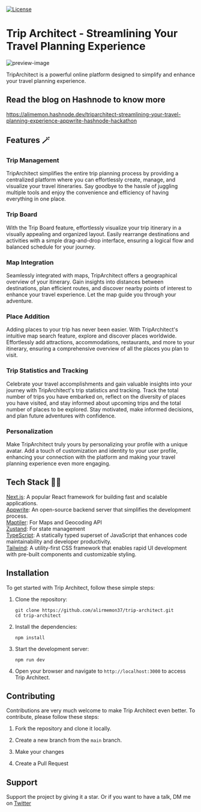 [![License](https://img.shields.io/badge/license-MIT-blue.svg)](https://github.com/alirmemon37/trip-architect/blob/main/LICENSE)

# Trip Architect - Streamlining Your Travel Planning Experience 

![preview-image](https://cdn.hashnode.com/res/hashnode/image/upload/v1686771231873/dac7f5cc-7c74-40c8-a2d9-a0b64afe2df2.png?w=1600&h=840&fit=crop&crop=entropy&auto=compress,format&format=webp)

TripArchitect is a powerful online platform designed to simplify and enhance your travel planning experience.

## Read the blog on Hashnode to know more
https://alimemon.hashnode.dev/triparchitect-streamlining-your-travel-planning-experience-appwrite-hashnode-hackathon

## Features 🪄

### Trip Management
TripArchitect simplifies the entire trip planning process by providing a centralized platform where you can effortlessly create, manage, and visualize your travel itineraries. Say goodbye to the hassle of juggling multiple tools and enjoy the convenience and efficiency of having everything in one place.

### Trip Board
With the Trip Board feature, effortlessly visualize your trip itinerary in a visually appealing and organized layout. Easily rearrange destinations and activities with a simple drag-and-drop interface, ensuring a logical flow and balanced schedule for your journey.

### Map Integration
Seamlessly integrated with maps, TripArchitect offers a geographical overview of your itinerary. Gain insights into distances between destinations, plan efficient routes, and discover nearby points of interest to enhance your travel experience. Let the map guide you through your adventure.

### Place Addition
Adding places to your trip has never been easier. With TripArchitect's intuitive map search feature, explore and discover places worldwide. Effortlessly add attractions, accommodations, restaurants, and more to your itinerary, ensuring a comprehensive overview of all the places you plan to visit.

### Trip Statistics and Tracking
Celebrate your travel accomplishments and gain valuable insights into your journey with TripArchitect's trip statistics and tracking. Track the total number of trips you have embarked on, reflect on the diversity of places you have visited, and stay informed about upcoming trips and the total number of places to be explored. Stay motivated, make informed decisions, and plan future adventures with confidence.

### Personalization
Make TripArchitect truly yours by personalizing your profile with a unique avatar. Add a touch of customization and identity to your user profile, enhancing your connection with the platform and making your travel planning experience even more engaging.

## Tech Stack 🧑‍💻

<a href="https://nextjs.org" target="blank">Next.js</a>: A popular React framework for building fast and scalable applications. <br />
<a href="https://appwrite.io" target="blank">Appwrite</a>: An open-source backend server that simplifies the development process. <br />
<a href="https://maptiler.com" target="blank">Maptiler</a>: For Maps and Geocoding API <br />
<a href="https://github.com/pmndrs/zustand" target="blank">Zustand</a>: For state management <br />
<a href="https://www.typescriptlang.org/" target="blank">TypeScript</a>: A statically typed superset of JavaScript that enhances code maintainability and developer productivity. <br />
<a href="https://tailwindcss.com/" target="blank">Tailwind<a>: A utility-first CSS framework that enables rapid UI development with pre-built components and customizable styling.

## Installation

To get started with Trip Architect, follow these simple steps:

1. Clone the repository:

   ```shell
   git clone https://github.com/alirmemon37/trip-architect.git
   cd trip-architect
   ```

2. Install the dependencies:

   ```shell
   npm install
   ```

3. Start the development server:

   ```shell
   npm run dev
   ```

4. Open your browser and navigate to `http://localhost:3000` to access Trip Architect.

## Contributing

Contributions are very much welcome to make Trip Architect even better. To contribute, please follow these steps:

1. Fork the repository and clone it locally.

2. Create a new branch from the `main` branch.

3. Make your changes

4. Create a Pull Request

## Support
Support the project by giving it a star.
  Or if you want to have a talk, DM me on <a href="https://twitter.com/aliR_memon" target="blank">Twitter</a>